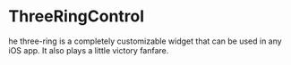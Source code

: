 # ThreeRingControl
he three-ring is a completely customizable widget that can be used in any iOS app. It also plays a little victory fanfare.
